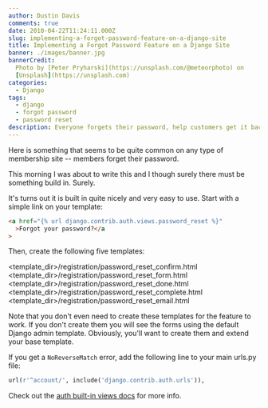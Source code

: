 ```yaml
---
author: Dustin Davis
comments: true
date: 2010-04-22T11:24:11.000Z
slug: implementing-a-forgot-password-feature-on-a-django-site
title: Implementing a Forgot Password Feature on a Django Site
banner: ./images/banner.jpg
bannerCredit:
  Photo by [Peter Pryharski](https://unsplash.com/@meteorphoto) on
  [Unsplash](https://unsplash.com)
categories:
  - Django
tags:
  - django
  - forgot password
  - password reset
description: Everyone forgets their password, help customers get it back.
---
```


Here is something that seems to be quite common on any type of membership site
-- members forget their password.

This morning I was about to write this and I though surely there must be
something build in. Surely.

It's turns out it is built in quite nicely and very easy to use. Start with a
simple link on your template:

```html
<a href="{% url django.contrib.auth.views.password_reset %}"
  >Forgot your password?</a
>
```

Then, create the following five templates:

<template_dir>/registration/password_reset_confirm.html
<template_dir>/registration/password_reset_form.html
<template_dir>/registration/password_reset_done.html
<template_dir>/registration/password_reset_complete.html
<template_dir>/registration/password_reset_email.html

Note that you don't even need to create these templates for the feature to work.
If you don't create them you will see the forms using the default Django admin
template. Obviously, you'll want to create them and extend your base template.

If you get a `NoReverseMatch` error, add the following line to your main urls.py
file:

```python
url(r'^account/', include('django.contrib.auth.urls')),
```

Check out the
[auth built-in views docs](http://docs.djangoproject.com/en/dev/topics/auth/#other-built-in-views)
for more info.
